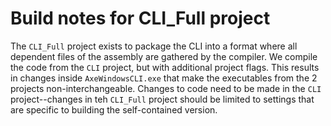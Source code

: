 # Build notes for CLI_Full project

The `CLI_Full` project exists to package the CLI into a format where all dependent files of the assembly are gathered by the compiler. We compile the code from the `CLI` project, but with additional project flags. This results in changes inside `AxeWindowsCLI.exe` that make the executables from the 2 projects non-interchangeable. Changes to code need to be made in the `CLI` project--changes in teh `CLI_Full` project should be limited to settings that are specific to building the self-contained version.
